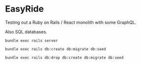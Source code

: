 # EasyRide

Testing out a Ruby on Rails / React monolith with some GraphQL.

Also SQL databases.

`bundle exec rails server`

`bundle exec rails db:create db:migrate db:seed`

`bundle exec rails db:drop db:create db:migrate db:seed`
